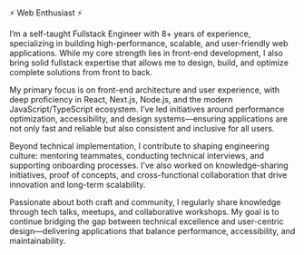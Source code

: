 ⚡️ Web Enthusiast ⚡️

I’m a self-taught Fullstack Engineer with 8+ years of experience, specializing in building high-performance, scalable, and user-friendly web applications. While my core strength lies in front-end development, I also bring solid fullstack expertise that allows me to design, build, and optimize complete solutions from front to back.

My primary focus is on front-end architecture and user experience, with deep proficiency in React, Next.js, Node.js, and the modern JavaScript/TypeScript ecosystem. I’ve led initiatives around performance optimization, accessibility, and design systems—ensuring applications are not only fast and reliable but also consistent and inclusive for all users.

Beyond technical implementation, I contribute to shaping engineering culture: mentoring teammates, conducting technical interviews, and supporting onboarding processes. I’ve also worked on knowledge-sharing initiatives, proof of concepts, and cross-functional collaboration that drive innovation and long-term scalability.

Passionate about both craft and community, I regularly share knowledge through tech talks, meetups, and collaborative workshops. My goal is to continue bridging the gap between technical excellence and user-centric design—delivering applications that balance performance, accessibility, and maintainability.
<!---
raphaelobene/raphaelobene is a ✨ special ✨ repository because its `README.md` (this file) appears on your GitHub profile.
You can click the Preview link to take a look at your changes.
--->
